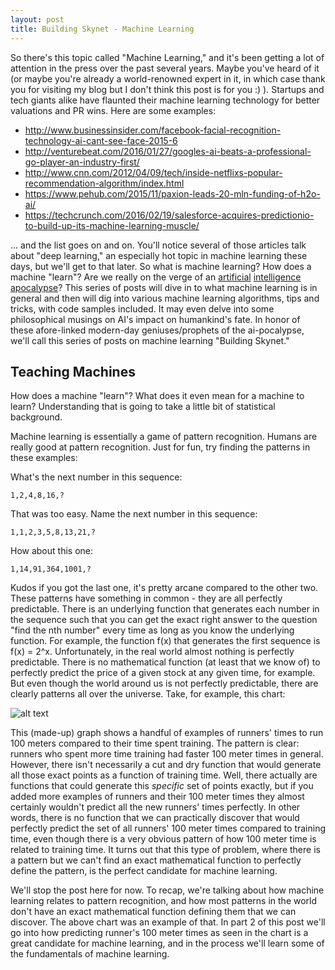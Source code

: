 ```yaml
---
layout: post
title: Building Skynet - Machine Learning
---
```


So there's this topic called "Machine Learning," and it's been getting a lot of attention in the press over the past several years. Maybe you've heard of it (or maybe you're already a world-renowned expert in it, in which case thank you for visiting my blog but I don't think this post is for you :) ). Startups and tech giants alike have flaunted their machine learning technology for better valuations and PR wins. Here are some examples:

* http://www.businessinsider.com/facebook-facial-recognition-technology-ai-cant-see-face-2015-6
* http://venturebeat.com/2016/01/27/googles-ai-beats-a-professional-go-player-an-industry-first/
* http://www.cnn.com/2012/04/09/tech/inside-netflixs-popular-recommendation-algorithm/index.html
* https://www.pehub.com/2015/11/paxion-leads-20-mln-funding-of-h2o-ai/
* https://techcrunch.com/2016/02/19/salesforce-acquires-predictionio-to-build-up-its-machine-learning-muscle/

... and the list goes on and on. You'll notice several of those articles talk about "deep learning," an especially hot topic in machine learning these days, but we'll get to that later. So what is machine learning? How does a machine "learn"? Are we really on the verge of an [artificial](http://www.dailymail.co.uk/sciencetech/article-2931375/Bill-Gates-says-fear-robot-uprising-Microsoft-founder-says-agrees-Elon-Musk-dangers-AI.html) [intelligence](http://www.vanityfair.com/news/2016/06/the-one-technology-that-terrifies-elon-musk) [apocalypse](http://www.bbc.com/news/technology-30290540)? This series of posts will dive in to what machine learning is in general and then will dig into various machine learning algorithms, tips and tricks, with code samples included. It may even delve into some philosophical musings on AI's impact on humankind's fate. In honor of these afore-linked modern-day geniuses/prophets of the ai-pocalypse, we'll call this series of posts on machine learning "Building Skynet."

## Teaching Machines

How does a machine "learn"? What does it even mean for a machine to learn? Understanding that is going to take a little bit of statistical background.

Machine learning is essentially a game of pattern recognition. Humans are really good at pattern recognition. Just for fun, try finding the patterns in these examples:

What's the next number in this sequence: 
```
1,2,4,8,16,?
```

That was too easy. Name the next number in this sequence: 
```
1,1,2,3,5,8,13,21,?
```

How about this one: 
```
1,14,91,364,1001,?
```

Kudos if you got the last one, it's pretty arcane compared to the other two. These patterns have something in common - they are all perfectly predictable. There is an underlying function that generates each number in the sequence such that you can get the exact right answer to the question "find the nth number" every time as long as you know the underlying function. For example, the function f(x) that generates the first sequence is f(x) = 2^x. Unfortunately, in the real world almost nothing is perfectly predictable. There is no mathematical function (at least that we know of) to perfectly predict the price of a given stock at any given time, for example. But even though the world around us is not perfectly predictable, there are clearly patterns all over the universe. Take, for example, this chart:

![alt text](http://www.mathresources.com/products/insidemath/figures/scatpl02.png)

This (made-up) graph shows a handful of examples of runners' times to run 100 meters compared to their time spent training. The pattern is clear: runners who spent more time training had faster 100 meter times in general. However, there isn't necessarily a cut and dry function that would generate all those exact points as a function of training time. Well, there actually are functions that could generate this *specific* set of points exactly, but if you added more examples of runners and their 100 meter times they almost certainly wouldn't predict all the new runners' times perfectly. In other words, there is no function that we can practically discover that would perfectly predict the set of all runners' 100 meter times compared to training time, even though there is a very obvious pattern of how 100 meter time is related to training time. It turns out that this type of problem, where there is a pattern but we can't find an exact mathematical function to perfectly define the pattern, is the perfect candidate for machine learning.

We'll stop the post here for now. To recap, we're talking about how machine learning relates to pattern recognition, and how most patterns in the world don't have an exact mathematical function defining them that we can discover. The above chart was an example of that. In part 2 of this post we'll go into how predicting runner's 100 meter times as seen in the chart is a great candidate for machine learning, and in the process we'll learn some of the fundamentals of machine learning.
